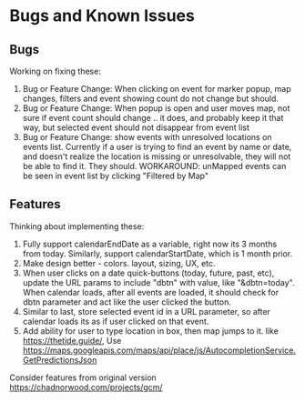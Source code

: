 # Bugs and Known Issues

## Bugs

Working on fixing these:

1. Bug or Feature Change: When clicking on event for marker popup, map changes, filters and event showing count do not change but should.
1. Bug or Feature Change: When popup is open and user moves map, not sure if event count should change .. it does, and probably keep it that way, but selected event should not disappear from event list
1. Bug or Feature Change: show events with unresolved locations on events list. Currently if a user is trying to find an event by name or date, and doesn't realize the location is missing or unresolvable, they will not be able to find it. They should.
   WORKAROUND: unMapped events can be seen in event list by clicking "Filtered by Map"

## Features

Thinking about implementing these:

1. Fully support calendarEndDate as a variable, right now its 3 months from today. Similarly, support calendarStartDate, which is 1 month prior.
1. Make design better - colors. layout, sizing, UX, etc.
1. When user clicks on a date quick-buttons (today, future, past, etc), update the URL params to include "dbtn" with value, like "&dbtn=today". When calendar loads, after all events are loaded, it should check for dbtn parameter and act like the user clicked the button.
1. Similar to last, store selected event id in a URL parameter, so after calendar loads its as if user clicked on that event.
1. Add ability for user to type location in box, then map jumps to it. like https://thetide.guide/, Use https://maps.googleapis.com/maps/api/place/js/AutocompletionService.GetPredictionsJson

Consider features from original version https://chadnorwood.com/projects/gcm/
